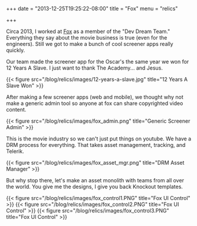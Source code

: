 +++
date = "2013-12-25T19:25:22-08:00"
title = "Fox"
menu = "relics"

+++

Circa 2013, I worked at [Fox](http://www.foxmovies.com/) as a member of the "Dev Dream Team."  Everything they say about the movie business is true (even for the engineers).  Still we got to make a bunch of cool screener apps really quickly.

Our team made the screener app for the Oscar's the same year we won for 12 Years A Slave.  I just want to thank The Academy... and Jesus.

{{< figure src="/blog/relics/images/12-years-a-slave.jpg" title="12 Years A Slave Won" >}}

After making a few screener apps (web and mobile), we thought why not make a generic admin tool so anyone at fox can share copyrighted video content.

{{< figure src="/blog/relics/images/fox_admin.png" title="Generic Screener Admin" >}}

This is the movie industry so we can't just put things on youtube.  We have a DRM process for everything.  That takes asset management, tracking, and Telerik.

{{< figure src="/blog/relics/images/fox_asset_mgr.png" title="DRM Asset Manager" >}}

But why stop there, let's make an asset monolith with teams from all over the world.  You give me the designs, I give you back Knockout templates.

{{< figure src="/blog/relics/images/fox_control1.PNG" title="Fox UI Control" >}}
{{< figure src="/blog/relics/images/fox_control2.PNG" title="Fox UI Control" >}}
{{< figure src="/blog/relics/images/fox_control3.PNG" title="Fox UI Control" >}}

